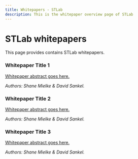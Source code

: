 ```yaml
---
title: Whitepapers - STLab
description: This is the whitepaper overview page of STLab
---
```


<Hero slots="heading, text"/> 

# STLab whitepapers

This page provides contains STLab whitepapers.

<DiscoverBlock width="100%" slots="heading, text"/>

### Whitepaper Title 1

[Whitepaper abstract goes here.](./whitepaper1/)

*Authors: Shane Mielke & David Sankel.*




<DiscoverBlock width="100%" slots="heading, text"/>

### Whitepaper Title 2

[Whitepaper abstract goes here.](./whitepaper2/)

*Authors: Shane Mielke & David Sankel.*




<DiscoverBlock width="100%" slots="heading, text"/>

### Whitepaper Title 3

[Whitepaper abstract goes here.](./whitepaper3/)

*Authors: Shane Mielke & David Sankel.*

